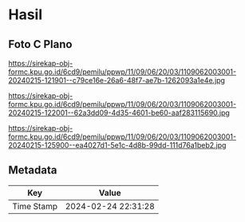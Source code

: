 # Hasil

## Foto C Plano

https://sirekap-obj-formc.kpu.go.id/6cd9/pemilu/ppwp/11/09/06/20/03/1109062003001-20240215-121901--c79ce16e-26a6-48f7-ae7b-1262093a1e4e.jpg

https://sirekap-obj-formc.kpu.go.id/6cd9/pemilu/ppwp/11/09/06/20/03/1109062003001-20240215-122001--62a3dd09-4d35-4601-be60-aaf283115690.jpg

https://sirekap-obj-formc.kpu.go.id/6cd9/pemilu/ppwp/11/09/06/20/03/1109062003001-20240215-125900--ea4027d1-5e1c-4d8b-99dd-111d76a1beb2.jpg


## Metadata

| Key        | Value               |
| ---------- | ------------------- |
| Time Stamp | 2024-02-24 22:31:28 |



